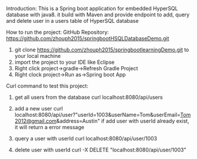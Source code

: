 Introduction:
This is a Spring boot application for embedded HyperSQL database with java8. it build with Maven and provide endpoint 
to add, query and delete user in a users table of HyperSQL database

How to run the project:
GitHub Repository: https://github.com/zhouph2015/springbootHSQLDatabaseDemo.git

1. git clone https://github.com/zhouph2015/springbootlearningDemo.git to your local machine
2. import the project to your IDE like Eclipse
3. Right click project->gradle->Refresh Gradle Project
4. Right clock project->Run as->Spring boot App

Curl command to test this project:
1. get all users from the database
curl localhost:8080/api/users  

2. add a new user
curl localhost:8080/api/user?"userId=1003&userName=Tom&userEmail=Tom2012@gmail.com&address=Austin"
if add user with userId already exist, it will return a error message

3. query a user with userId
curl localhost:8080/api/user/1003

4. delete user with userId
curl -X DELETE "localhost:8080/api/user/1003"


